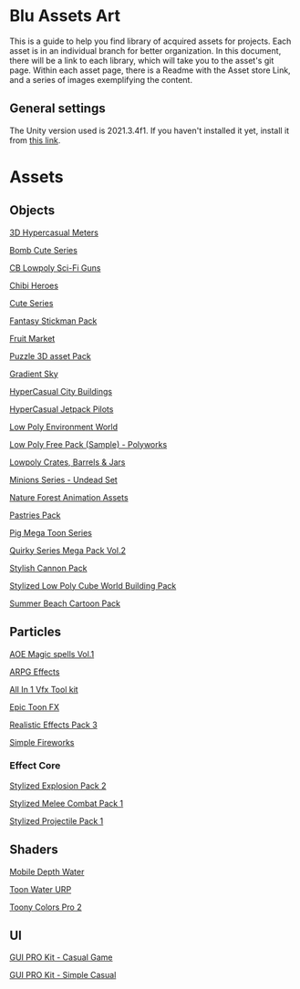 # Blu Assets Art

This is a guide to help you find library of acquired assets for projects. Each asset is in an individual branch for better organization.
In this document, there will be a link to each library, which will take you to the asset's git page.
Within each asset page, there is a Readme with the Asset store Link, and a series of images exemplifying the content.

## General settings

The Unity version used is 2021.3.4f1. If you haven't installed it yet, install it from [this link](https://unity3d.com/en/get-unity/download/archive).

# Assets

## Objects

[3D Hypercasual Meters](https://github.com/BluebookApps/BluAssetsArt/tree/objects/3DHypercasualMeters)

[Bomb Cute Series](https://github.com/BluebookApps/BluAssetsArt/tree/objects/BombCuteSeries)

[CB Lowpoly Sci-Fi Guns](https://github.com/BluebookApps/BluAssetsArt/tree/objects/CBLowpolySci-Figuns)

[Chibi Heroes](https://github.com/BluebookApps/BluAssetsArt/tree/objects/ChibiHeroes)

[Cute Series](https://github.com/BluebookApps/BluAssetsArt/tree/objects/CuteSeries)

[Fantasy Stickman Pack](https://github.com/BluebookApps/BluAssetsArt/tree/objects/FantasyStickmanPack)

[Fruit Market](https://github.com/BluebookApps/BluAssetsArt/tree/objects/FruitMarket)

[Puzzle 3D asset Pack](https://github.com/BluebookApps/BluAssetsArt/tree/objects/GameshowPack)

[Gradient Sky](https://github.com/BluebookApps/BluAssetsArt/tree/objects/GradientSky)

[HyperCasual City Buildings](https://github.com/BluebookApps/BluAssetsArt/tree/objects/HyperCasualCityBuildings)

[HyperCasual Jetpack Pilots](https://github.com/BluebookApps/BluAssetsArt/tree/objects/HyperCasualJetpackPilots)

[Low Poly Environment World](https://github.com/BluebookApps/BluAssetsArt/tree/objects/LowPolyEnvironmentWorld)

[Low Poly Free Pack (Sample) - Polyworks](https://github.com/BluebookApps/BluAssetsArt/tree/objects/LowPolyFreePack(Sample)-Polyworks)

[Lowpoly Crates, Barrels & Jars](https://github.com/BluebookApps/BluAssetsArt/tree/objects/LowpolyCrates%2CBarrels%26Jars)

[Minions Series - Undead Set](https://github.com/BluebookApps/BluAssetsArt/tree/objects/MinionsSeries-UndeadSet)

[Nature Forest Animation Assets](https://github.com/BluebookApps/BluAssetsArt/tree/objects/NatureForest)

[Pastries Pack](https://github.com/BluebookApps/BluAssetsArt/tree/objects/PastriesPack)

[Pig Mega Toon Series](https://github.com/BluebookApps/BluAssetsArt/tree/objects/PigMegaToonSeries)

[Quirky Series Mega Pack Vol.2](https://github.com/BluebookApps/BluAssetsArt/tree/objects/QuirkySeries)

[Stylish Cannon Pack](https://github.com/BluebookApps/BluAssetsArt/tree/objects/StylishCannonPack)

[Stylized Low Poly Cube World Building Pack](https://github.com/BluebookApps/BluAssetsArt/tree/objects/StylizedLowPolyCubeWorldBuildingPack)

[Summer Beach Cartoon Pack](https://github.com/BluebookApps/BluAssetsArt/tree/objects/SummerBeachCartoonPack)


## Particles

[AOE Magic spells Vol.1](https://github.com/BluebookApps/BluAssetsArt/tree/particles/AOEMagicspeelsVol.1)

[ARPG Effects](https://github.com/BluebookApps/BluAssetsArt/tree/particles/ActionRPGFX)

[All In 1 Vfx Tool kit](https://github.com/BluebookApps/BluAssetsArt/tree/particles/AllIn1VfxToolkit)

[Epic Toon FX](https://github.com/BluebookApps/BluAssetsArt/tree/particles/EpicToonFX)

[Realistic Effects Pack 3](https://github.com/BluebookApps/BluAssetsArt/tree/particles/RealisticEffectsPack3)

[Simple Fireworks](https://github.com/BluebookApps/BluAssetsArt/tree/particles/SimpleFireworks)

### Effect Core

[Stylized Explosion Pack 2](https://github.com/BluebookApps/BluAssetsArt/tree/particles/EffectCore/StylizedExplosionPack2)

[Stylized Melee Combat Pack 1](https://github.com/BluebookApps/BluAssetsArt/tree/particles/EffectCore/StylizedMeleePack1)

[Stylized Projectile Pack 1](https://github.com/BluebookApps/BluAssetsArt/tree/particles/EffectCore/StylizedProjectilePack1)

## Shaders

[Mobile Depth Water](https://github.com/BluebookApps/BluAssetsArt/tree/shaders/MobileDepthWater)

[Toon Water URP](https://github.com/BluebookApps/BluAssetsArt/tree/shaders/ToonWaterURP)

[Toony Colors Pro 2](https://github.com/BluebookApps/BluAssetsArt/tree/shaders/ToonyColorsPro2)

## UI

[GUI PRO Kit - Casual Game](https://github.com/BluebookApps/BluAssetsArt/tree/ui/GUIPROKit-CasualGame)

[GUI PRO Kit - Simple Casual](https://github.com/BluebookApps/BluAssetsArt/tree/ui/GUIPROKit-SimpleCasual)
